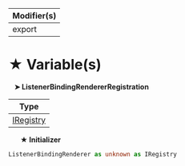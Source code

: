 | Modifier(s)                            |
|----------------------------------------|
| export |

# &#9733; Variable(s)

&nbsp;&nbsp; **&#10148; ListenerBindingRendererRegistration**

| Type                        |
|-----------------------------|
| [IRegistry](/kernel/interface/di/iregistry.md) |

&nbsp;&nbsp;&nbsp;&nbsp;&nbsp; **&#9733; Initializer**

```ts
ListenerBindingRenderer as unknown as IRegistry
```